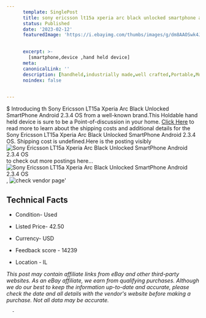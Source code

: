 ```yaml
---
      template: SinglePost
      title: sony ericsson lt15a xperia arc black unlocked smartphone android 2 3 4 os
      status: Published
      date: '2023-02-12'
      featuredImage: 'https://i.ebayimg.com/thumbs/images/g/dm8AAOSwk4Jf4JeE/s-l225.jpg'
       

      excerpt: >-
        [smartphone,device ,hand held device]
      meta:
      canonicalLink: ''
      description: [handheld,industrially made,well crafted,Portable,Mobile,Compact,Convenient,Lightweight,Maneuverable,Man-portable,Miniature,Carriable,Hand-held,Light,Holdable,Transportable,Mobile device,Pocket-sized,On-the-go,Wireless,Cordless,Compact size,Convenient size, smartphone,device ,hand held device]
      noindex: false
      

---
```

$
      Introducing th Sony Ericsson LT15a Xperia Arc Black Unlocked SmartPhone Android 2.3.4 OS from a well-known brand.This Holdable hand held device is sure to be a Point-of-discussion in your home. [Click Here](https://www.ebay.com/itm/275273855729?hash=item401799b2f1%3Ag%3Adm8AAOSwk4Jf4JeE&mkevt=1&mkcid=1&mkrid=711-53200-19255-0&campid=%253CePNCampaignId%253E&customid=%253CreferenceId%253E&toolid=10049) to read more to learn about the shipping costs and additional details for the Sony Ericsson LT15a Xperia Arc Black Unlocked SmartPhone Android 2.3.4 OS. Shipping cost is undefined.Here is the posting visibly ![Sony Ericsson LT15a Xperia Arc Black Unlocked SmartPhone Android 2.3.4 OS](https://i.ebayimg.com/thumbs/images/g/dm8AAOSwk4Jf4JeE/s-l225.jpg) to check out more postings here... ![Sony Ericsson LT15a Xperia Arc Black Unlocked SmartPhone Android 2.3.4 OS](https://i.ebayimg.com/images/g/dm8AAOSwk4Jf4JeE/s-l1200.jpg), ![check vendor page](https://origin-galleryplus.ebayimg.com/ws/web/275273855729_2_0_1/225x225.jpg,https://origin-galleryplus.ebayimg.com/ws/web/275273855729_3_0_1/225x225.jpg,https://origin-galleryplus.ebayimg.com/ws/web/275273855729_4_0_1/225x225.jpg)'

      

 ## Technical Facts 



     
      

 - Condition- Used 


      

 - Listed Price- 42.50 


      

 - Currency- USD 


      

 - Feedback score - 14239 


      

 - Location - IL 


      
      

 *_This post may contain affiliate links from eBay and other third-party websites. As an eBay affiliate, we earn from qualifying purchases. Although we do our best to keep the information up-to-date and accurate, please check the date and all details with the vendor's website before making a purchase. Not all data may be accurate._*




      -
